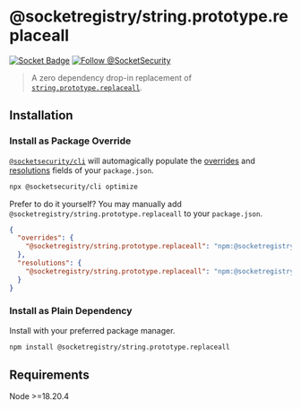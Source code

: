 # @socketregistry/string.prototype.replaceall

[![Socket Badge](https://socket.dev/api/badge/npm/package/@socketregistry/string.prototype.replaceall)](https://socket.dev/npm/package/@socketregistry/string.prototype.replaceall)
[![Follow @SocketSecurity](https://img.shields.io/twitter/follow/SocketSecurity?style=social)](https://twitter.com/SocketSecurity)

> A zero dependency drop-in replacement of
> [`string.prototype.replaceall`](https://www.npmjs.com/package/string.prototype.replaceall).

## Installation

### Install as Package Override

[`@socketsecurity/cli`](https://www.npmjs.com/package/@socketsecurity/cli) will
automagically populate the
[overrides](https://docs.npmjs.com/cli/v9/configuring-npm/package-json#overrides)
and [resolutions](https://yarnpkg.com/configuration/manifest#resolutions) fields
of your `package.json`.

```sh
npx @socketsecurity/cli optimize
```

Prefer to do it yourself? You may manually add
`@socketregistry/string.prototype.replaceall` to your `package.json`.

```json
{
  "overrides": {
    "@socketregistry/string.prototype.replaceall": "npm:@socketregistry/string.prototype.replaceall@^1"
  },
  "resolutions": {
    "@socketregistry/string.prototype.replaceall": "npm:@socketregistry/string.prototype.replaceall@^1"
  }
}
```

### Install as Plain Dependency

Install with your preferred package manager.

```sh
npm install @socketregistry/string.prototype.replaceall
```

## Requirements

Node &gt;=18.20.4
